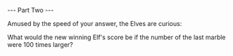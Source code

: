 --- Part Two ---

Amused by the speed of your answer, the Elves are curious:

What would the new winning Elf's score be if the number of the last marble were 100 times larger?